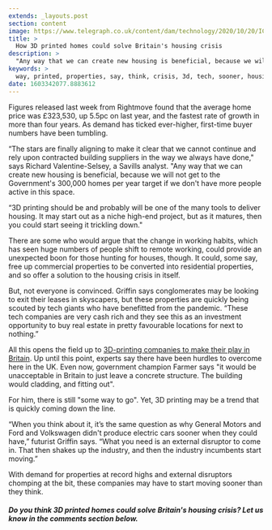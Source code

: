 ```yaml
--- 
extends: _layouts.post 
section: content 
image: https://www.telegraph.co.uk/content/dam/technology/2020/10/20/ICON_3D-PrintedHomes_CommunityFirstVillage_AustinTX_ForHomeless_March2020_PhotoCredit_ReganMortonPhotography-1_trans_NvBQzQNjv4BqDELbGk7wumA8PvPx5KP74dejqhCJQdd2zFRZAvFZnfo.jpg?impolicy=logo-overlay 
title: > 
  How 3D printed homes could solve Britain's housing crisis 
description: > 
  "Any way that we can create new housing is beneficial, because we will not get to the Government's 300,000 homes per year target if we don't have more people active in this space.“3D printing should be and probably will be one of the many tools to deliver housing.It may start out as a niche high-end project, but as it matures, then you could start seeing it trickling down."It could, some say, free up commercial properties to be converted into residential properties, and so offer a solution to the housing crisis in itself.Do you think 3D printed homes could solve Britain's housing crisis? 
keywords: > 
  way, printed, properties, say, think, crisis, 3d, tech, sooner, housing, working, start, solve, britains, companies, homes 
date: 1603342077.8883612 
--- 
```

<div><p>Figures released last week from Rightmove found that the average home price was &#163;323,530, up 5.5pc on last year, and the fastest rate of growth in more than four years. As demand has ticked ever-higher, first-time buyer numbers have been tumbling.&#160;</p>
<p>&#8220;The stars are finally aligning to make it clear that we cannot continue and rely upon contracted building suppliers in the way we always have done," says Richard Valentine-Selsey, a Savills analyst. "Any way that we can create new housing is beneficial, because we will not get to the Government's 300,000 homes per year target if we don't have more people active in this space.</p>
<p>&#8220;3D printing should be and probably will be one of the many tools to deliver housing. It may start out as a niche high-end project, but as it matures, then you could start seeing it trickling down."</p>
<p>There are some who would argue that the change in working habits, which has seen huge numbers of people shift to remote working, could provide an unexpected boon for those hunting for houses, though. It could, some say, free up commercial properties to be converted into residential properties, and so offer a solution to the housing crisis in itself.&#160;</p>
<p>But, not everyone is convinced. Griffin says conglomerates may be looking to exit their leases in skyscapers, but these properties are quickly being scouted by tech giants who have benefitted from the pandemic. &#8220;These tech companies are very cash rich and they see this as an investment opportunity to buy real estate in pretty favourable locations for next to nothing.&#8221;</p>
<p>All this opens the field up to <a href="https://www.telegraph.co.uk/property/house-prices/3d-printing-homes-answer-uks-housing-crisis/">3D-printing companies to make their play in Britain</a>. Up until this point, experts say there have been hurdles to overcome here in the UK. Even now, government&#160;champion Farmer says "it would be unacceptable in Britain to just leave a concrete structure. The building would&#160;cladding, and fitting out".</p>
<p>For him, there is still "some way to go". Yet, 3D printing&#160;may be a trend that is quickly coming down the line.&#160;</p>
<p>&#8220;When you think about it, it&#8217;s the same question as why General Motors and Ford and Volkswagen didn't produce electric cars sooner when they could have,&#8221; futurist Griffin says. &#8220;What you need is an external disruptor to come in. That then shakes up the industry, and then the industry incumbents start moving.&#8221;</p>
<p>With demand for properties at record highs and external disruptors chomping at the bit, these companies may have to start moving sooner than they think.</p>
<h5>Do you think 3D printed homes could solve Britain's housing crisis? Let us know in the comments section below.&#160;</h5>
</div>